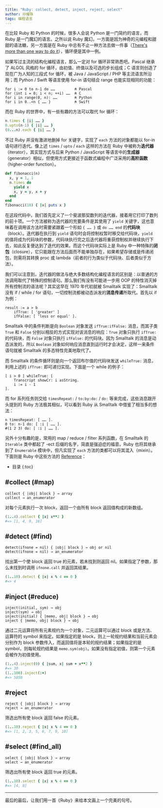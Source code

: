 ```yaml
---
title: "Ruby: collect, detect, inject, reject, select"
author: 孙耀珠
tags: 编程语言
---
```


在比较 Ruby 和 Python 的时候，很多人会说 Python 是一门简约的语言，而 Ruby 是一门魔幻的语言。之所以说 Ruby 魔幻，一方面是因为神奇的元编程和甜甜的语法糖，另一方面是在 Ruby 中总有不止一种方法去做一件事（[There's more than one way to do it](https://en.wikipedia.org/wiki/There%27s_more_than_one_way_to_do_it)），循环便是其中一例。

如果写过主流的结构化编程语言，那么一定对 for 循环非常熟悉吧。Pascal 继承了 ALGOL 风格的 for 循环，由初值、终值以及可选的步长组成；C 语言则创造了现在广为人知的三段式 for 循环，被 Java / JavaScript / PHP 等主流语言所沿用；而 Python / Swift 等语言使用 for-in 语句结合 range 也能实现相同的功能：

```
for i := 0 to n-1 do ……         ⍝ Pascal
for (int i = 0; i < n; ++i) ……  ⍝ C
for i in range(0, n): ……        ⍝ Python
for i in 0..<n { …… }           ⍝ Swift
```

而在 Ruby 的世界中，有一些有趣的方法可以取代 for 循环：

``` ruby
n.times { |i| …… }
0.upto(n-1) { |i| …… }
(0...n).each { |i| …… }
```

不过 Ruby 并没有激进地删掉 for 关键字，实现了 `each` 方法的对象都能以 for-in 语句进行迭代。像上述 `times` / `upto` / `each` 这样的方法在 Ruby 中被称为**迭代器**（iterator），其实现方式与后来 Python / JavaScript 等语言中的**生成器**（generator）相似，但使用方式更接近于函数式编程中广泛采用的**高阶函数**（higher-order function）。

<!--more-->

``` ruby
def fibonacci(n)
  x, y = 1, 1
  n.times do
    yield x
    x, y = y, x + y
  end
end
fibonacci(10) { |x| puts x }
```

在这段代码中，我们首先定义了一个斐波那契数列的迭代器，接着用它打印了数列的前十项。一个方法被称为迭代器的充要条件是其使用了 `yield` 关键字，这也意味着在调用该方法时需要紧跟着一个形如 `{ …… }` 或 `do …… end` 的**代码块**（block）。迭代器在执行到 `yield` 语句时会将控制权暂时移交给代码块，`yield` 的值将成为代码块的参数，代码块执行完之后迭代器将重获控制权并继续执行下去，如此反复便达到了迭代的效果。而这个代码块实际上是 Ruby 中一种特殊的**闭包**（closure），它只能跟在方法后面而不能单独存在，如果希望存储或是传递闭包，则需将其转换 proc 或 lambda（前者的行为类似于代码块、后者类似于方法）。

我们可以注意到，迭代器的做法与绝大多数结构化编程语言的区别是：以普通的方法调用取代了特殊的控制语句。那么我们有没有可能进一步用 OOP 的特性消灭掉所有控制流的语法呢？其实这早在 1970 年代初就被 Smalltalk 实现了：Smalltalk 没有 if / while / for 语句，一切控制流都被动态派发的**消息传递**所取代。首先以 if 为例：

``` smalltalk
result := a > b
    ifTrue: [ 'greater' ]
    ifFalse: [ 'less or equal' ].
```

Smalltalk 中的条件判断是向 `Boolean` 对象发送 `ifTrue:ifFalse:` 消息，而其子类 `True` 和 `False` 分别以相反的方式实现对该消息的响应：`True` 对象只执行 `ifTrue:` 的代码块，而 `False` 对象只执行 `ifFalse:` 的代码块。因为 Smalltalk 的消息是动态派发的，所以 `Boolean` 对象如何响应消息直到运行时才会决定，这样一来条件语句就被 Smalltalk 的多态特性完美地取代了。

而 Smalltalk 的条件循环则是向一个返回布尔值的代码块发送 `whileTrue:` 消息，利用上述的 `ifTrue:` 即可递归实现。下面是一个 while 的例子：

``` smalltalk
[ i > 0 ] whileTrue: [
    Transcript showCr: i asString.
    i := i - 1
].
```

而 for 系列任务则交给 `timesRepeat:` / `to:by:do:` / `do:` 等来完成，这些消息跟开头提到的 Ruby 方法极其相似，可以看到 Ruby 从 Smalltalk 中借鉴了相当多的想法：

``` smalltalk
n timesRepeat: [ …… ].
0 to: n-1 do: [ :i | …… ].
#(1 2 3) do: [ :i | …… ].
```

另外十分有趣的是，常用的 map / reduce / filter 系列函数，在 Smalltalk 的 `Iterable` 类中都起了 -ect 后缀的名字，简直是强迫症的福音。Ruby 也将其继承到了 `Enumerable` 模块中，但凡实现了 `each` 方法的类都可以将其混入（mixin）。下面则是 Ruby 中这些方法的 [Reference](http://ruby-doc.org/core/Enumerable.html)：

* 目录
{:toc}

## #collect (#map)

```
collect { |obj| block } → array
collect → an_enumerator
```

对每个元素执行一次 block，返回一个由所有 block 返回值构成的新数组。

``` ruby
(1..4).collect { |x| x**2 }
#=> [1, 4, 9, 16]
```

## #detect (#find)

```
detect(ifnone = nil) { |obj| block } → obj or nil
detect(ifnone = nil) → an_enumerator
```

找出第一个使 block 返回 true 的元素，若未找到则返回 nil。如果指定了参数，那么未找到时调用 `ifnone.call` 并返回其结果。

``` ruby
(1..10).detect { |x| x % 4 == 0 }
#=> 4
```

## #inject (#reduce)

```
inject(initial, sym) → obj
inject(sym) → obj
inject(initial) { |memo, obj| block } → obj
inject { |memo, obj| block } → obj
```

通过二元运算将所有元素规约为一个对象，二元运算可以通过 block 或是方法、运算符的 symbol 来指定。如果指定的是 block，则上一轮规约结果和当前元素会分别作为 block 参数传入，而返回值将是本轮的规约结果；如果指定的是 symbol，则每轮规约结果是 `memo.sym(obj)`。如果没有指定初值，则第一个元素会被作为初值使用。

``` ruby
(1..4).inject(0) { |sum, x| sum + x**2 }
#=> 30
(1..100).inject(:+)
#=> 5050
```

## #reject

```
reject { |obj| block } → array
reject → an_enumerator
```

筛选出所有使 block 返回 false 的元素。

``` ruby
(1..10).reject { |x| x % 4 == 0 }
#=> [1, 2, 3, 5, 6, 7, 9, 10]
```

## #select (#find_all)

```
select { |obj| block } → array
select → an_enumerator
```

筛选出所有使 block 返回 true 的元素。

``` ruby
(1..10).select { |x| x % 4 == 0 }
#=> [4, 8]
```

------

最后的最后，让我们用一首《Ruby》来给本文画上一个完美的句号。

<link rel="stylesheet" href="https://cdn.jsdelivr.net/npm/aplayer/dist/APlayer.min.css">
<script src="https://cdn.jsdelivr.net/npm/aplayer/dist/APlayer.min.js"></script>
<script src="https://cdn.jsdelivr.net/npm/meting@2/dist/Meting.min.js"></script>
<meting-js auto="https://y.qq.com/n/yqq/song/004THqOS24AWae.html"></meting-js>
